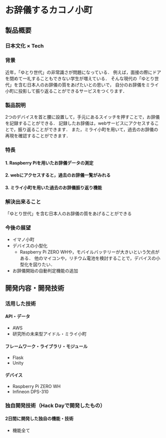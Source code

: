 # お辞儀するカコノ小町

<!-- [![Product Name](image.png)](https://www.youtube.com/watch?v=G5rULR53uMk) -->

## 製品概要
### 日本文化 × Tech

### 背景
<!-- （製品開発のきっかけ、課題等） -->
<!-- ここに
- こんかいのプロダクトの開発に至った背景
- 着目した顧客・顧客の課題・現状
を記入してください -->
近年，「ゆとり世代」の非常識さが問題になっている．
例えば，面接の際にドアを閉めて一礼することもできない学生が増えている．
そんな現代の「ゆとり世代」を含む日本人のお辞儀の質をあげたいとの思いで，
自分のお辞儀をミライ小町に投影して振り返ることができるサービスをつくります．

### 製品説明
<!-- （具体的な製品の説明） -->
<!-- こちらに製品の概要・特徴について説明を記載してください。 -->
2つのデバイスを首と腰に設置して，手元にあるスイッチを押すことで，お辞儀を記録することができる．
記録したお辞儀は，webサービスにアクセスすることで，振り返ることができます．
また，ミライ小町を用いて，過去のお辞儀の再現を確認することができます．

### 特長

#### 1. Raspberry Piを用いたお辞儀データの測定

#### 2. webにアクセスすると，過去のお辞儀一覧がみれる

#### 3. ミライ小町を用いた過去のお辞儀振り返り機能

### 解決出来ること
<!-- この製品を利用することによって最終的に解決できることについて記載をしてください。 -->
「ゆとり世代」を含む日本人のお辞儀の質をあげることができる

### 今後の展望
<!-- 今回は実現できなかったが、今後改善すること、どのように展開していくことが可能かについて記載をしてください。 -->
* イマノ小町
* デバイスの小型化
    *  Raspberry Pi ZERO WHや，モバイルバッテリーが大きいという欠点がある．
    他のマイコンや，リチウム電池を検討することで，デバイスの小型化を図りたい．
* お辞儀開始の自動判定機能の追加
    

## 開発内容・開発技術
### 活用した技術
#### API・データ
<!-- 今回スポンサーから提供されたAPI、製品などの外部技術があれば記述をして下さい。 -->

* AWS
* 研究所の未来型アイドル・ミライ小町

#### フレームワーク・ライブラリ・モジュール
* Flask
* Unity


#### デバイス
* Raspberry Pi ZERO WH
* Infineon DPS-310

<!-- ### 研究内容・事前開発プロダクト（任意） -->
<!-- ご自身やチームの研究内容や、事前に持ち込みをしたプロダクトがある場合は、こちらに実績なども含め記載をして下さい。 -->
<!-- 
* 
*  -->

### 独自開発技術（Hack Dayで開発したもの）
#### 2日間に開発した独自の機能・技術
<!-- * 独自で開発したものの内容をこちらに記載してください
* 特に力を入れた部分をファイルリンク、またはcommit_idを記載してください（任意） -->
* 機能全て